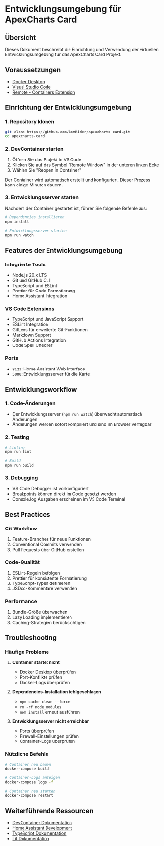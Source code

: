 # Entwicklungsumgebung für ApexCharts Card

## Übersicht

Dieses Dokument beschreibt die Einrichtung und Verwendung der virtuellen Entwicklungsumgebung für das ApexCharts Card Projekt.

## Voraussetzungen

- [Docker Desktop](https://www.docker.com/products/docker-desktop)
- [Visual Studio Code](https://code.visualstudio.com/)
- [Remote - Containers Extension](https://marketplace.visualstudio.com/items?itemName=ms-vscode-remote.remote-containers)

## Einrichtung der Entwicklungsumgebung

### 1. Repository klonen

```bash
git clone https://github.com/RomRider/apexcharts-card.git
cd apexcharts-card
```

### 2. DevContainer starten

1. Öffnen Sie das Projekt in VS Code
2. Klicken Sie auf das Symbol "Remote Window" in der unteren linken Ecke
3. Wählen Sie "Reopen in Container"

Der Container wird automatisch erstellt und konfiguriert. Dieser Prozess kann einige Minuten dauern.

### 3. Entwicklungsserver starten

Nachdem der Container gestartet ist, führen Sie folgende Befehle aus:

```bash
# Dependencies installieren
npm install

# Entwicklungsserver starten
npm run watch
```

## Features der Entwicklungsumgebung

### Integrierte Tools

- Node.js 20.x LTS
- Git und GitHub CLI
- TypeScript und ESLint
- Prettier für Code-Formatierung
- Home Assistant Integration

### VS Code Extensions

- TypeScript und JavaScript Support
- ESLint Integration
- GitLens für erweiterte Git-Funktionen
- Markdown Support
- GitHub Actions Integration
- Code Spell Checker

### Ports

- `8123`: Home Assistant Web Interface
- `5000`: Entwicklungsserver für die Karte

## Entwicklungsworkflow

### 1. Code-Änderungen

- Der Entwicklungsserver (`npm run watch`) überwacht automatisch Änderungen
- Änderungen werden sofort kompiliert und sind im Browser verfügbar

### 2. Testing

```bash
# Linting
npm run lint

# Build
npm run build
```

### 3. Debugging

- VS Code Debugger ist vorkonfiguriert
- Breakpoints können direkt im Code gesetzt werden
- Console.log Ausgaben erscheinen im VS Code Terminal

## Best Practices

### Git Workflow

1. Feature-Branches für neue Funktionen
2. Conventional Commits verwenden
3. Pull Requests über GitHub erstellen

### Code-Qualität

1. ESLint-Regeln befolgen
2. Prettier für konsistente Formatierung
3. TypeScript-Typen definieren
4. JSDoc-Kommentare verwenden

### Performance

1. Bundle-Größe überwachen
2. Lazy Loading implementieren
3. Caching-Strategien berücksichtigen

## Troubleshooting

### Häufige Probleme

1. **Container startet nicht**

   - Docker Desktop überprüfen
   - Port-Konflikte prüfen
   - Docker-Logs überprüfen

2. **Dependencies-Installation fehlgeschlagen**

   - `npm cache clean --force`
   - `rm -rf node_modules`
   - `npm install` erneut ausführen

3. **Entwicklungsserver nicht erreichbar**
   - Ports überprüfen
   - Firewall-Einstellungen prüfen
   - Container-Logs überprüfen

### Nützliche Befehle

```bash
# Container neu bauen
docker-compose build

# Container-Logs anzeigen
docker-compose logs -f

# Container neu starten
docker-compose restart
```

## Weiterführende Ressourcen

- [DevContainer Dokumentation](https://code.visualstudio.com/docs/remote/containers)
- [Home Assistant Development](https://developers.home-assistant.io/docs/development_environment)
- [TypeScript Dokumentation](https://www.typescriptlang.org/docs)
- [Lit Dokumentation](https://lit.dev/docs/)
